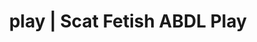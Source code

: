 ---
categories:
- Erotic Audiobooks
- Alt Romance
- Mindful Kink
- Digital Dominance
- Femdom
image: /assets/images/1747713862494.jpeg
layout: post
schema:
  description: Premium adult content featuring Scat Fetish, ABDL Play. High-quality
    images with erotic themes.
  keywords:
  - Body Positivity
  - ABDL Play
  - Scat Fetish
  - Sensual Cosplay
  - Sapphic Desires
  - Lingerie Art
  - Vintage Boudoir
  name: 1747713862494 | Scat Fetish ABDL Play
  type: VisualArtwork
seo:
  description: Featured content with sensual Scat Fetish, ABDL Play. HD images available.
  keywords: Scat Fetish, ABDL Play
  og_image: /assets/images/1747713862494.jpeg
  schema_type: VisualArtwork
tags:
- '#play'
- Scat Fetish
- ABDL Play
title: play | Scat Fetish ABDL Play
---